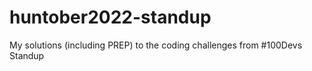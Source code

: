 # huntober2022-standup
My solutions (including PREP) to the coding challenges from #100Devs Standup
